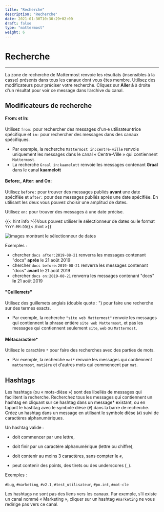 ```yaml
---
title: "Recherche"
description: "Recherche"
date: 2021-01-30T10:30:29+02:00
draft: false
type: "mattermost"
weight: 6
---
```


# Recherche

_____

La zone de recherche de Mattermost renvoie les résultats (insensibles à la casse) présents dans tous les canaux dont vous êtes membre. Utilisez des modificateurs pour préciser votre recherche. Cliquez sur **Aller à** à droite d'un résultat pour voir ce message dans l’archive du canal.

## Modificateurs de recherche


#### From: et In:


Utilisez `from:` pour rechercher des messages d'un·e utilisateur·trice spécifique et `in:` pour rechercher des messages dans des canaux spécifiques.

- Par exemple, la recherche `Mattermost in:centre-ville` renvoie uniquement les messages dans le canal « Centre-Ville » qui contiennent `Mattermost`.
- La recherche `Graal in:kaamelott` renvoie les messages contenant **Graal** dans le canal **kaamelott**

#### Before:, After: and On:

Utilisez `before:` pour trouver des messages publiés **avant** une date spécifiée et `after:` pour des messages publiés après une date spécifiée. En utilisant les deux vous pouvez choisir une amplitud de dates.

Utilisez `on:` pour trouver des messages à une date précise.

{{< hint info >}}Vous pouvez utiliser le sélectionneur de dates ou le format <code>YYYY-MM-DD</code>{{< /hint >}}

![images montrant le sélectionneur de dates](../../images/team_search_datepicker.png)

Exemples&nbsp;:

  * chercher `docs after:2019-08-21` renverra les messages contenant "docs" **après** le 21 août 2019
  * chercher `docs before:2019-08-21` renverra les messages contenant "docs" **avant** le 21 août 2019
  * chercher `docs on:2019-08-21` renverra les messages contenant "docs" **le** 21 août 2019

#### "Guillemets"


Utilisez des guillemets anglais (double quote : ") pour faire une recherche sur des termes exacts.


- Par exemple, la recherche `"site web Mattermost"` renvoie les messages qui contiennent la phrase entière `site web Mattermost`, et pas les messages qui contiennent seulement `site`, `web` ou `Mattermost`.

#### Métacaractère*

Utilisez le caractère `*` pour faire des recherches avec des parties de mots.

- Par exemple, la recherche `mat*` renvoie les messages qui contiennent `mattermost`, `matière` et d'autres mots qui commencent par `mat`.


## Hashtags

Les hashtags (ou « mots-dièse ») sont des libellés de messages qui facilitent la recherche. Recherchez tous les messages qui contiennent un hashtag en cliquant sur ce hashtag dans un message* existant, ou en tapant le hashtag avec le symbole dièse (`#`) dans la barre de recherche. Créez un hashtag dans un message en utilisant le symbole dièse (`#`) suivi de caractères alphanumériques.

Un hashtag valide :

- doit commencer par une lettre,

- doit finir par un caractère alphanumérique (lettre ou chiffre),

- doit contenir au moins 3 caractères, sans compter le `#`,

- peut contenir des points, des tirets ou des underscores (`_`).

Exemples :

`#bug`, `#marketing`, `#v2.1`, `#test_utilisateur`, `#po.int`, `#mot-cle`

Les hashtags ne sont pas des liens vers les canaux. Par exemple, s’il existe un canal nommé « Marketing », cliquer sur un hashtag `#marketing` ne vous redirige pas vers ce canal.
